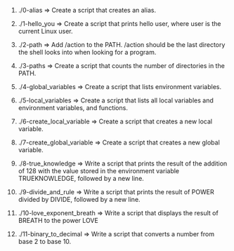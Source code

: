 1. ./0-alias => Create a script that creates an alias.

2. ./1-hello_you => Create a script that prints hello user, where user is the current Linux user.

3. ./2-path => Add /action to the PATH. /action should be the last directory the shell looks into when looking for a program.

4. ./3-paths => Create a script that counts the number of directories in the PATH.

5. ./4-global_variables => Create a script that lists environment variables.

6. ./5-local_variables => Create a script that lists all local variables and environment variables, and functions.

7. ./6-create_local_variable => Create a script that creates a new local variable.

8. ./7-create_global_variable => Create a script that creates a new global variable.

9. ./8-true_knowledge => Write a script that prints the result of the addition of 128 with the value stored in the environment variable TRUEKNOWLEDGE, followed by a new line.

10. ./9-divide_and_rule => Write a script that prints the result of POWER divided by DIVIDE, followed by a new line.

11. ./10-love_exponent_breath => Write a script that displays the result of BREATH to the power LOVE

12. ./11-binary_to_decimal => Write a script that converts a number from base 2 to base 10.
